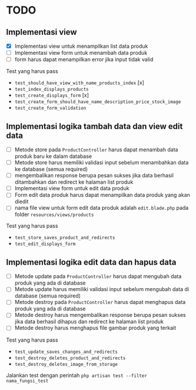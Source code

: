 # TODO
## Implementasi view
- [x] Implementasi view untuk menampilkan list data produk
- [ ] Implementasi view form untuk menambah data produk
- [ ] form harus dapat menampilkan error jika input tidak valid

Test yang harus pass
- `test_should_have_view_with_name_products_index` [x]
- `test_index_displays_products`
- `test_create_displays_form`   [x]
- `test_create_form_should_have_name_description_price_stock_image`
- `test_create_form_validation`


## Implementasi logika tambah data dan view edit data
- [ ] Metode store pada `ProductController` harus dapat menambah data produk baru ke dalam database
- [ ] Metode store harus memiliki validasi input sebelum menambahkan data ke database (semua required)
- [ ] mengembalikan response berupa pesan sukses jika data berhasil ditambahkan dan redirect ke halaman list produk
- [ ] Implementasi view form untuk edit data produk
- [ ] Form edit data produk harus dapat menampilkan data produk yang akan diedit
- [ ] nama file view untuk form edit data produk adalah `edit.blade.php` pada folder `resources/views/products`

Test yang harus pass
- `test_store_saves_product_and_redirects`
- `test_edit_displays_form`

## Implementasi logika edit data dan hapus data
- [ ] Metode update pada `ProductController` harus dapat mengubah data produk yang ada di database
- [ ] Metode update harus memiliki validasi input sebelum mengubah data di database (semua required)
- [ ] Metode destroy pada `ProductController` harus dapat menghapus data produk yang ada di database
- [ ] Metode destroy harus mengembalikan response berupa pesan sukses jika data berhasil dihapus dan redirect ke halaman list produk
- [ ] Metode destroy harus menghapus file gambar produk yang terkait

Test yang harus pass
- `test_update_saves_changes_and_redirects`
- `test_destroy_deletes_product_and_redirects`
- `test_destroy_deletes_image_from_storage`

Jalankan test dengan perintah `php artisan test --filter nama_fungsi_test`